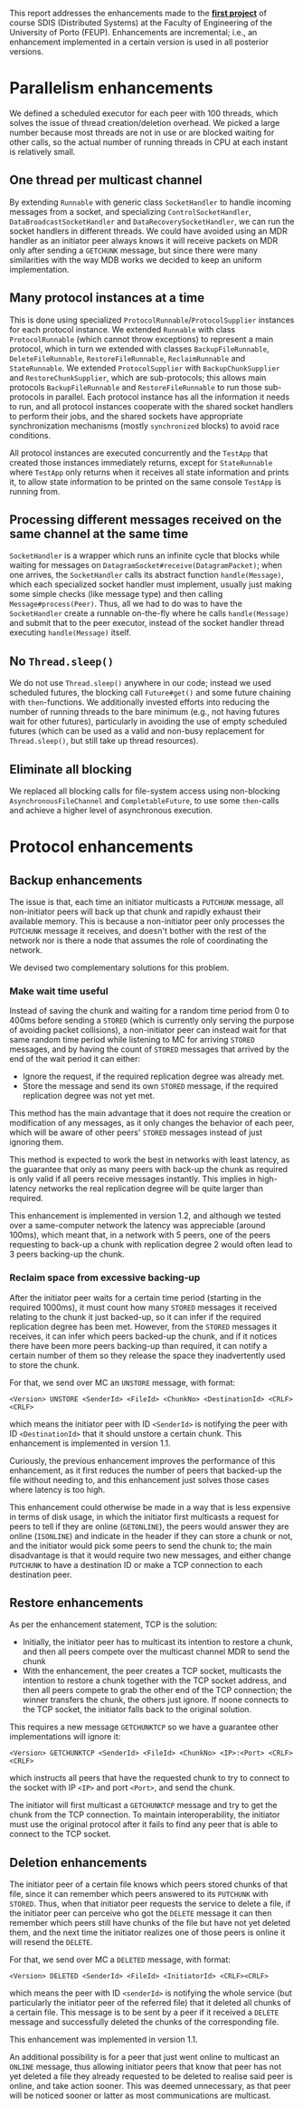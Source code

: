 This report addresses the enhancements made to the [**first project**](https://web.fe.up.pt/~pfs/aulas/sd2021/projs/proj1/proj1.html) of course SDIS (Distributed Systems) at the Faculty of Engineering of the University of Porto (FEUP).
Enhancements are incremental; i.e., an enhancement implemented in a certain version is used in all posterior versions.

# Parallelism enhancements

We defined a scheduled executor for each peer with 100 threads, which solves the issue of thread creation/deletion overhead. We picked a large number because most threads are not in use or are blocked waiting for other calls, so the actual number of running threads in CPU at each instant is relatively small.

## One thread per multicast channel

By extending `Runnable` with generic class `SocketHandler` to handle incoming messages from a socket, and specializing `ControlSocketHandler`, `DataBroadcastSocketHandler` and `DataRecoverySocketHandler`, we can run the socket handlers in different threads. We could have avoided using an MDR handler as an initiator peer always knows it will receive packets on MDR only after sending a `GETCHUNK` message, but since there were many similarities with the way MDB works we decided to keep an uniform implementation.

## Many protocol instances at a time

This is done using specialized `ProtocolRunnable`/`ProtocolSupplier` instances for each protocol instance. We extended `Runnable` with class `ProtocolRunnable` (which cannot throw exceptions) to represent a main protocol, which in turn we extended with classes `BackupFileRunnable`, `DeleteFileRunnable`, `RestoreFileRunnable`, `ReclaimRunnable` and `StateRunnable`. We extended `ProtocolSupplier` with `BackupChunkSupplier` and `RestoreChunkSupplier`, which are sub-protocols; this allows main protocols `BackupFileRunnable` and `RestoreFileRunnable` to run those sub-protocols in parallel. Each protocol instance has all the information it needs to run, and all protocol instances cooperate with the shared socket handlers to perform their jobs, and the shared sockets have appropriate synchronization mechanisms (mostly `synchronized` blocks) to avoid race conditions.

All protocol instances are executed concurrently and the `TestApp` that created those instances immediately returns, except for `StateRunnable` where `TestApp` only returns when it receives all state information and prints it, to allow state information to be printed on the same console `TestApp` is running from.

## Processing different messages received on the same channel at the same time

`SocketHandler` is a wrapper which runs an infinite cycle that blocks while waiting for messages on `DatagramSocket#receive(DatagramPacket)`; when one arrives, the `SocketHandler` calls its abstract function `handle(Message)`, which each specialized socket handler must implement, usually just making some simple checks (like message type) and then calling `Message#process(Peer)`. Thus, all we had to do was to have the `SocketHandler` create a runnable on-the-fly where he calls `handle(Message)` and submit that to the peer executor, instead of the socket handler thread executing `handle(Message)` itself.

## No `Thread.sleep()`

We do not use `Thread.sleep()` anywhere in our code; instead we used scheduled futures, the blocking call `Future#get()` and some future chaining with `then`-functions. We additionally invested efforts into reducing the number of running threads to the bare minimum (e.g., not having futures wait for other futures), particularly in avoiding the use of empty scheduled futures (which can be used as a valid and non-busy replacement for `Thread.sleep()`, but still take up thread resources).

## Eliminate all blocking

We replaced all blocking calls for file-system access using non-blocking `AsynchronousFileChannel` and `CompletableFuture`, to use some `then`-calls and achieve a higher level of asynchronous execution.

# Protocol enhancements

## Backup enhancements

<!-- > *This scheme can deplete the backup space rather rapidly, and cause too much activity on the nodes once that space is full. Can you think of an alternative scheme that ensures the desired replication degree, avoids these problems, and, nevertheless, can interoperate with peers that execute the chunk backup protocol described above?* -->

The issue is that, each time an initiator multicasts a `PUTCHUNK` message, all non-initiator peers will back up that chunk and rapidly exhaust their available memory. 
This is because a non-initiator peer only processes the `PUTCHUNK` message it receives, and doesn't bother with the rest of the network nor is there a node that assumes the role of coordinating the network.

We devised two complementary solutions for this problem.

### Make wait time useful

Instead of saving the chunk and waiting for a random time period from 0 to 400ms before sending a `STORED` (which is currently only serving the purpose of avoiding packet collisions), a non-initiator peer can instead wait for that same random time period while listening to MC for arriving `STORED` messages, and by having the count of `STORED` messages that arrived by the end of the wait period it can either:

- Ignore the request, if the required replication degree was already met.
- Store the message and send its own `STORED` message, if the required replication degree was not yet met.

This method has the main advantage that it does not require the creation or modification of any messages, as it only changes the behavior of each peer, which will be aware of other peers' `STORED` messages instead of just ignoring them.

This method is expected to work the best in networks with least latency, as the guarantee that only as many peers with back-up the chunk as required is only valid if all peers receive messages instantly. This implies in high-latency networks the real replication degree will be quite larger than required.

This enhancement is implemented in version 1.2, and although we tested over a same-computer network the latency was appreciable (around 100ms), which meant that, in a network with 5 peers, one of the peers requesting to back-up a chunk with replication degree 2 would often lead to 3 peers backing-up the chunk.

### Reclaim space from excessive backing-up

After the initiator peer waits for a certain time period (starting in the required 1000ms), it must count how many `STORED` messages it received relating to the chunk it just backed-up, so it can infer if the required replication degree has been met. However, from the `STORED` messages it receives, it can infer which peers backed-up the chunk, and if it notices there have been more peers backing-up than required, it can notify a certain number of them so they release the space they inadvertently used to store the chunk.

For that, we send over MC an `UNSTORE` message, with format:

```
<Version> UNSTORE <SenderId> <FileId> <ChunkNo> <DestinationId> <CRLF><CRLF>
```

which means the initiator peer with ID `<SenderId>` is notifying the peer with ID `<DestinationId>` that it should unstore a certain chunk.
This enhancement is implemented in version 1.1.

Curiously, the previous enhancement improves the performance of this enhancement, as it first reduces the number of peers that backed-up the file without needing to, and this enhancement just solves those cases where latency is too high.

This enhancement could otherwise be made in a way that is less expensive in terms of disk usage, in which the initiator first multicasts a request for peers to tell if they are online (`GETONLINE`), the peers would answer they are online (`ISONLINE`) and indicate in the header if they can store a chunk or not, and the initiator would pick some peers to send the chunk to; the main disadvantage is that it would require two new messages, and either change `PUTCHUNK` to have a destination ID or make a TCP connection to each destination peer.

## Restore enhancements

<!-- > *If the files are large, this protocol may not be desirable: only one peer needs to receive the chunks, but we are using a multicast channel for sending all the file's chunks. Can you think of a change to the protocol that would eliminate this problem, and yet interoperate with non-initiator peers that implement the protocol described in this section? Your enhancement **must use TCP** to get full credit.* -->

As per the enhancement statement, TCP is the solution:

- Initially, the initiator peer has to multicast its intention to restore a chunk, and then all peers compete over the multicast channel MDR to send the chunk
- With the enhancement, the peer creates a TCP socket, multicasts the intention to restore a chunk together with the TCP socket address, and then all peers compete to grab the other end of the TCP connection; the winner transfers the chunk, the others just ignore. If noone connects to the TCP socket, the initiator falls back to the original solution.

This requires a new message `GETCHUNKTCP` so we have a guarantee other implementations will ignore it:

```
<Version> GETCHUNKTCP <SenderId> <FileId> <ChunkNo> <IP>:<Port> <CRLF><CRLF>
```

which instructs all peers that have the requested chunk to try to connect to the socket with IP `<IP>` and port `<Port>`, and send the chunk.

The initiator will first multicast a `GETCHUNKTCP` message and try to get the chunk from the TCP connection. To maintain interoperability, the initiator must use the original protocol after it fails to find any peer that is able to connect to the TCP socket.

## Deletion enhancements

<!-- > *If a peer that backs up some chunks of the file is not running at the time the initiator peer sends a `DELETE` message for that file, the space used by these chunks will never be reclaimed. Can you think of a change to the protocol, possibly including additional messages, that would allow to reclaim storage space even in that event?* -->

The initiator peer of a certain file knows which peers stored chunks of that file, since it can remember which peers answered to its `PUTCHUNK` with `STORED`.
Thus, when that initiator peer requests the service to delete a file, if the initiator peer can perceive who got the `DELETE` message it can then remember which peers still have chunks of the file but have not yet deleted them, and the next time the initiator realizes one of those peers is online it will resend the `DELETE`.

For that, we send over MC a `DELETED` message, with format:

```
<Version> DELETED <SenderId> <FileId> <InitiatorId> <CRLF><CRLF>
```
which means the peer with ID `<senderId>` is notifying the whole service (but particularly the initiator peer of the referred file) that it deleted all chunks of a certain file.
This message is to be sent by a peer if it received a `DELETE` message and successfully deleted the chunks of the corresponding file.

This enhancement was implemented in version 1.1.

An additional possibility is for a peer that just went online to multicast an `ONLINE` message, thus allowing initiator peers that know that peer has not yet deleted a file they already requested to be deleted to realise said peer is online, and take action sooner. This was deemed unnecessary, as that peer will be noticed sooner or latter as most communications are multicast.
